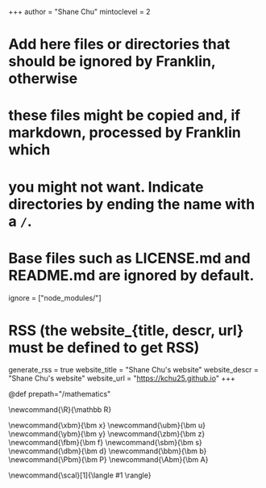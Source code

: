 <!--
Add here global page variables to use throughout your website.
-->
+++
author = "Shane Chu"
mintoclevel = 2

# Add here files or directories that should be ignored by Franklin, otherwise
# these files might be copied and, if markdown, processed by Franklin which
# you might not want. Indicate directories by ending the name with a `/`.
# Base files such as LICENSE.md and README.md are ignored by default.
ignore = ["node_modules/"]

# RSS (the website_{title, descr, url} must be defined to get RSS)
generate_rss = true
website_title = "Shane Chu's website"
website_descr = "Shane Chu's website"
website_url   = "https://kchu25.github.io"
+++

@def prepath="/mathematics"
<!-- @def div_content = "container" -->

<!--
Add here global latex commands to use throughout your pages.
-->
\newcommand{\R}{\mathbb R}

\newcommand{\xbm}{\bm x}
\newcommand{\ubm}{\bm u}
\newcommand{\ybm}{\bm y}
\newcommand{\zbm}{\bm z}
\newcommand{\fbm}{\bm f}
\newcommand{\sbm}{\bm s}
\newcommand{\dbm}{\bm d}
\newcommand{\bbm}{\bm b}
\newcommand{\Pbm}{\bm P}
\newcommand{\Abm}{\bm A}

\newcommand{\scal}[1]{\langle #1 \rangle}
